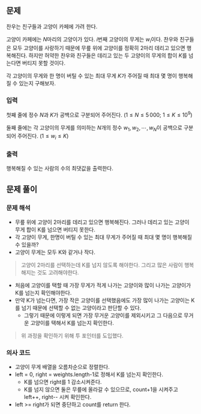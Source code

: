 ## 문제
찬우는 친구들과 고양이 카페에 가려 한다.

고양이 카페에는 
$N$마리의 고양이가 있다. 
$i$번째 고양이의 무게는 
$w_i$이다. 찬우와 친구들은 모두 고양이를 사랑하기 때문에 무릎 위에 고양이를 정확히 
$2$마리 데리고 있으면 행복해진다. 하지만 허약한 찬우와 친구들은 데리고 있는 두 고양이의 무게의 합이 
$K$를 넘는다면 버티지 못할 것이다.

각 고양이의 무게와 한 명이 버틸 수 있는 최대 무게 
$K$가 주어질 때 최대 몇 명이 행복해질 수 있는지 구해보자.

### 입력
첫째 줄에 정수 
$N$과 
$K$가 공백으로 구분되어 주어진다. 
$(1 \leq N \leq 5\,000;$ 
$1 \leq K \leq 10^9)$ 

둘째 줄에는 각 고양이의 무게를 의미하는 
$N$개의 정수 
$w_1, w_2, \dotsm, w_N$이 공백으로 구분되어 주어진다. 
$(1 \leq w_i \leq K)$ 

### 출력
행복해질 수 있는 사람의 수의 최댓값을 출력한다.

## 문제 풀이
### 문제 해석
- 무릎 위에 고양이 2마리를 데리고 있으면 행복해진다. 그러나 데리고 있는 고양이 무게 합이 K를 넘으면 버티지 못한다.
- 각 고양이 무게, 한명이 버틸 수 있는 최대 무게가 주어질 때 최대 몇 명이 행복해질 수 있을까?
- 고양이 무게는 모두 K와 같거나 작다.

> 고양이 2마리를 선택하는데 K를 넘지 않도록 해야한다. 그리고 많은 사람이 행복해지는 것도 고려해야한다.

- 처음에 고양이를 택할 때 가장 무게가 적게 나가는 고양이와 많이 나가는 고양이가 K를 넘는지 확인해야한다.
- 만약 K가 넘는다면, 가장 작은 고양이를 선택했음에도 가장 많이 나가는 고양이는 K를 넘기 때문에 선택할 수 없는 고양이라고 판단할 수 있다. 
  - 그렇기 때문에 이렇게 되면 가장 무거운 고양이를 제외시키고 그 다음으로 무거운 고양이를 택해서 K를 넘는지 확인한다.

> 위 과정을 확인하기 위해 투 포인터를 도입했다.

### 의사 코드
- 고양이 무게 배열을 오름차순으로 정렬한다. 
- left = 0, right = weights.length-1로 정해서 K를 넘는지 확인한다.
  - K를 넘으면 right를 1 감소시켜준다.
  - K를 넘지 않으면 둘은 무릎에 올라갈 수 있으므로, count+1을 시켜주고 left++, right-- 시켜 확인한다.
- left >= right가 되면 중단하고 count를 return 한다.